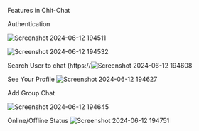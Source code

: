 Features in Chit-Chat

Authentication

![Screenshot 2024-06-12 194511](https://github.com/clavy123/chit-chat/assets/63097064/d8ad9ba7-b63d-4d69-9282-5f06230d206a)

![Screenshot 2024-06-12 194532](https://github.com/clavy123/chit-chat/assets/63097064/35e9b63d-7a07-4b1a-90bc-66d9303a439f)


Search User to chat
(https://![Screenshot 2024-06-12 194608](https://github.com/clavy123/chit-chat/assets/63097064/7148028c-11f1-4f40-a3cd-f669d9412b37)

See Your Profile
![Screenshot 2024-06-12 194627](https://github.com/clavy123/chit-chat/assets/63097064/3e3a7a09-3012-4414-aa73-934f26d6abe4)


Add Group Chat

![Screenshot 2024-06-12 194645](https://github.com/clavy123/chit-chat/assets/63097064/b83ca36c-15b1-485f-b625-8d025990c918)

Online/Offline Status
![Screenshot 2024-06-12 194751](https://github.com/clavy123/chit-chat/assets/63097064/dd647fe5-5c7c-48da-b2fb-1195573457c1)
